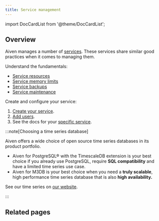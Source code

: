 ```yaml
---
title: Service management
---
```


import DocCardList from '@theme/DocCardList';

## Overview

Aiven manages a number of [services](/docs/products/services). These services share
similar good practices when it comes to managing them.

Understand the fundamentals:

- [Service resources](/docs/platform/concepts/service-resources)
- [Service memory limits](/docs/platform/concepts/service-memory-limits)
- [Service backups](/docs/platform/concepts/service_backups)
- [Service maintenance](/docs/platform/concepts/maintenance-window)

Create and configure your service:

1. [Create your service](/docs/platform/howto/create_new_service).
1. [Add users](/docs/platform/howto/create_new_service_user).
1. See the docs for your [specific service](/docs/products/services).

:::note[Choosing a time series database]

Aiven offers a wide choice of open source time series databases in its
product portfolio.

-   Aiven for PostgreSQL® with the TimescaleDB extension is your best
    choice if you already use PostgreSQL, require **SQL compatibility**
    and have a limited time series use case.
-   Aiven for M3DB is your best choice when you need a **truly
    scalable**, high performance time series database that is also
    **high availability.**

See our time series on
[our website](https://aiven.io/time-series-databases/what-are-time-series-databases).

:::

## Related pages

<DocCardList />
